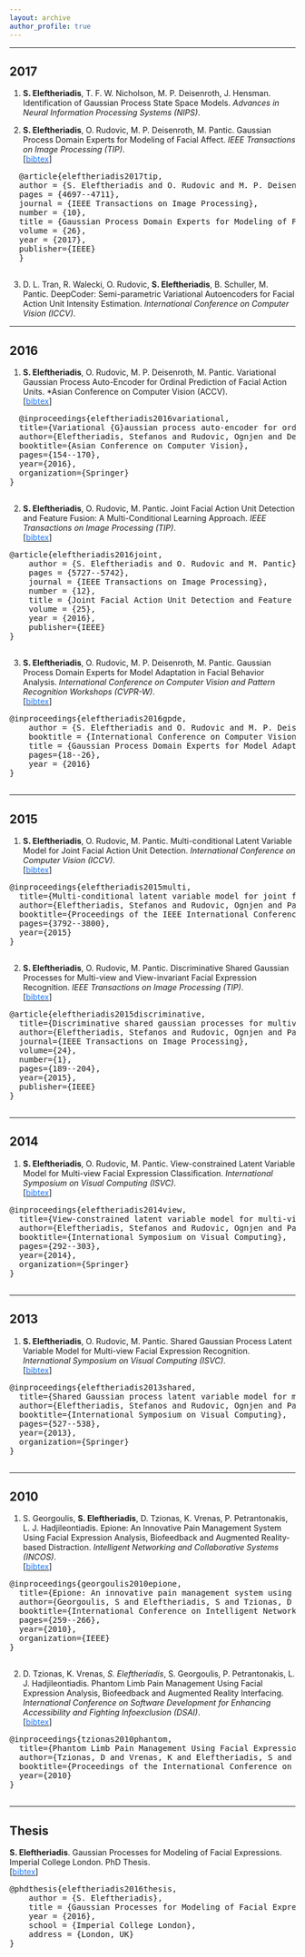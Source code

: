 ```yaml
---
layout: archive
author_profile: true
---
```


---
## 2017
1. **S. Eleftheriadis**, T. F. W. Nicholson, M. P. Deisenroth, J. Hensman. Identification of Gaussian Process State Space Models. *Advances in Neural Information Processing Systems (NIPS)*.

2. **S. Eleftheriadis**, O. Rudovic, M. P. Deisenroth, M. Pantic. Gaussian Process Domain Experts for Modeling of Facial Affect. *IEEE Transactions on Image Processing (TIP)*.<br/>
[<a href="javascript:toggleBibtex('eleftheriadis2017tip')"><font color="1A75FF">bibtex</font></a>]
  <div id="bib_eleftheriadis2017tip" class="bibtex noshow">
  <pre>
  @article{eleftheriadis2017tip,
  author = {S. Eleftheriadis and O. Rudovic and M. P. Deisenroth and M. Pantic},
  pages = {4697--4711},
  journal = {IEEE Transactions on Image Processing},
  number = {10},
  title = {Gaussian Process Domain Experts for Modeling of Facial Affect},
  volume = {26},
  year = {2017},
  publisher={IEEE}
  }
  </pre>
  </div>

3. D. L. Tran, R. Walecki, O. Rudovic, **S. Eleftheriadis**, B. Schuller, M. Pantic. DeepCoder: Semi-parametric Variational Autoencoders for Facial Action Unit Intensity Estimation. *International Conference on Computer Vision (ICCV)*.

---
## 2016
1. **S. Eleftheriadis**, O. Rudovic, M. P. Deisenroth, M. Pantic. Variational Gaussian Process Auto-Encoder for Ordinal Prediction of Facial Action Units. *Asian Conference on Computer Vision (ACCV).<br/>
[<a href="javascript:toggleBibtex('eleftheriadis2016variational')"><font color="1A75FF">bibtex</font></a>]
  <div id="bib_eleftheriadis2016variational" class="bibtex noshow">
  <pre>
  @inproceedings{eleftheriadis2016variational,
  title={Variational {G}aussian process auto-encoder for ordinal prediction of facial action units},
  author={Eleftheriadis, Stefanos and Rudovic, Ognjen and Deisenroth, Marc Peter and Pantic, Maja},
  booktitle={Asian Conference on Computer Vision},
  pages={154--170},
  year={2016},
  organization={Springer}
}
  </pre>
  </div>

2. **S. Eleftheriadis**, O. Rudovic, M. Pantic. Joint Facial Action Unit Detection and Feature Fusion: A Multi-Conditional Learning Approach. *IEEE Transactions on Image Processing (TIP)*.<br/>
[<a href="javascript:toggleBibtex('eleftheriadis2016joint')"><font color="1A75FF">bibtex</font></a>]
  <div id="bib_eleftheriadis2016joint" class="bibtex noshow">
  <pre>
@article{eleftheriadis2016joint,
    author = {S. Eleftheriadis and O. Rudovic and M. Pantic},
    pages = {5727--5742},
    journal = {IEEE Transactions on Image Processing},
    number = {12},
    title = {Joint Facial Action Unit Detection and Feature Fusion: A Multi-conditional Learning Approach},
    volume = {25},
    year = {2016},
    publisher={IEEE}
}
  </pre>
  </div>

3. **S. Eleftheriadis**, O. Rudovic, M. P. Deisenroth, M. Pantic. Gaussian Process Domain Experts for Model Adaptation in Facial Behavior Analysis. *International Conference on Computer Vision and Pattern Recognition Workshops (CVPR-W)*.<br/>
[<a href="javascript:toggleBibtex('eleftheriadis2016gpde')"><font color="1A75FF">bibtex</font></a>]
  <div id="bib_eleftheriadis2016gpde" class="bibtex noshow">
  <pre>
@inproceedings{eleftheriadis2016gpde,
    author = {S. Eleftheriadis and O. Rudovic and M. P. Deisenroth and M. Pantic},
    booktitle = {International Conference on Computer Vision and Pattern Recognition Workshops},
    title = {Gaussian Process Domain Experts for Model Adaptation in Facial Behavior Analysis},
    pages={18--26},
    year = {2016}
}
  </pre>
  </div>

---
## 2015
1. **S. Eleftheriadis**, O. Rudovic, M. Pantic. Multi-conditional Latent Variable Model for Joint Facial Action Unit Detection. *International Conference on Computer Vision (ICCV)*.<br/>
[<a href="javascript:toggleBibtex('eleftheriadis2015multi')"><font color="1A75FF">bibtex</font></a>]
  <div id="bib_eleftheriadis2015multi" class="bibtex noshow">
  <pre>
@inproceedings{eleftheriadis2015multi,
  title={Multi-conditional latent variable model for joint facial action unit detection},
  author={Eleftheriadis, Stefanos and Rudovic, Ognjen and Pantic, Maja},
  booktitle={Proceedings of the IEEE International Conference on Computer Vision},
  pages={3792--3800},
  year={2015}
}
  </pre>
  </div>


2. **S. Eleftheriadis**, O. Rudovic, M. Pantic. Discriminative Shared Gaussian Processes for Multi-view and View-invariant Facial Expression Recognition. *IEEE Transactions on Image Processing (TIP)*.<br/>
[<a href="javascript:toggleBibtex('eleftheriadis2015discriminative')"><font color="1A75FF">bibtex</font></a>]
  <div id="bib_eleftheriadis2015discriminative" class="bibtex noshow">
  <pre>
@article{eleftheriadis2015discriminative,
  title={Discriminative shared gaussian processes for multiview and view-invariant facial expression recognition},
  author={Eleftheriadis, Stefanos and Rudovic, Ognjen and Pantic, Maja},
  journal={IEEE Transactions on Image Processing},
  volume={24},
  number={1},
  pages={189--204},
  year={2015},
  publisher={IEEE}
}
  </pre>
  </div>

---
## 2014
1. **S. Eleftheriadis**, O. Rudovic, M. Pantic. View-constrained Latent Variable Model for Multi-view Facial Expression Classification. *International Symposium on Visual Computing (ISVC)*.<br/>
[<a href="javascript:toggleBibtex('eleftheriadis2014view')"><font color="1A75FF">bibtex</font></a>]
  <div id="bib_eleftheriadis2014view" class="bibtex noshow">
  <pre>
@inproceedings{eleftheriadis2014view,
  title={View-constrained latent variable model for multi-view facial expression classification},
  author={Eleftheriadis, Stefanos and Rudovic, Ognjen and Pantic, Maja},
  booktitle={International Symposium on Visual Computing},
  pages={292--303},
  year={2014},
  organization={Springer}
}
  </pre>
  </div>

---
## 2013
1. **S. Eleftheriadis**, O. Rudovic, M. Pantic. Shared Gaussian Process Latent Variable Model for Multi-view Facial Expression Recognition. *International Symposium on Visual Computing (ISVC)*.<br/>
[<a href="javascript:toggleBibtex('eleftheriadis2013shared')"><font color="1A75FF">bibtex</font></a>]
  <div id="bib_eleftheriadis2013shared" class="bibtex noshow">
  <pre>
@inproceedings{eleftheriadis2013shared,
  title={Shared Gaussian process latent variable model for multi-view facial expression recognition},
  author={Eleftheriadis, Stefanos and Rudovic, Ognjen and Pantic, Maja},
  booktitle={International Symposium on Visual Computing},
  pages={527--538},
  year={2013},
  organization={Springer}
}
  </pre>
  </div>

---
## 2010
1. S. Georgoulis, **S. Eleftheriadis**, D. Tzionas, K. Vrenas, P. Petrantonakis, L. J. Hadjileontiadis. Epione: An Innovative Pain Management System Using Facial Expression Analysis, Biofeedback and Augmented Reality-based Distraction. *Intelligent Networking and Collaborative Systems (INCOS)*.<br/>
[<a href="javascript:toggleBibtex('georgoulis2010epione')"><font color="1A75FF">bibtex</font></a>]
  <div id="bib_georgoulis2010epione" class="bibtex noshow">
  <pre>
@inproceedings{georgoulis2010epione,
  title={Epione: An innovative pain management system using facial expression analysis, biofeedback and augmented reality-based distraction},
  author={Georgoulis, S and Eleftheriadis, S and Tzionas, D and Vrenas, K and Petrantonakis, Panagiotis and Hadjileontiadis, Leontios J},
  booktitle={International Conference on Intelligent Networking and Collaborative Systems},
  pages={259--266},
  year={2010},
  organization={IEEE}
}
  </pre>
  </div>

2. D. Tzionas, K. Vrenas, *S. Eleftheriadis*, S. Georgoulis, P. Petrantonakis, L. J. Hadjileontiadis. Phantom Limb Pain Management Using Facial Expression Analysis, Biofeedback and Augmented Reality Interfacing. *International Conference on Software Development for Enhancing Accessibility and Fighting Infoexclusion (DSAI)*.<br/>
[<a href="javascript:toggleBibtex('tzionas2010phantom')"><font color="1A75FF">bibtex</font></a>]
  <div id="bib_tzionas2010phantom" class="bibtex noshow">
  <pre>
@inproceedings{tzionas2010phantom,
  title={Phantom Limb Pain Management Using Facial Expression Analysis, Biofeedback and Augmented Reality Interfacing},
  author={Tzionas, D and Vrenas, K and Eleftheriadis, S and Georgoulis, S and Petrantonakis, P and Hadjileontiadis, L. J.},
  booktitle={Proceedings of the International Conference on Software Development for Enhancing Accessibility and Fighting Infoexclusion},
  year={2010}
}
  </pre>
  </div>

---
## Thesis
**S. Eleftheriadis**. Gaussian Processes for Modeling of Facial Expressions. Imperial College London. PhD Thesis.<br/>
[<a href="javascript:toggleBibtex('eleftheriadis2016thesis')"><font color="1A75FF">bibtex</font></a>]
  <div id="bib_eleftheriadis2016thesis" class="bibtex noshow">
  <pre>
@phdthesis{eleftheriadis2016thesis,
    author = {S. Eleftheriadis},
    title = {Gaussian Processes for Modeling of Facial Expressions},
    year = {2016},
    school = {Imperial College London},
    address = {London, UK}
}
  </pre>
  </div>
